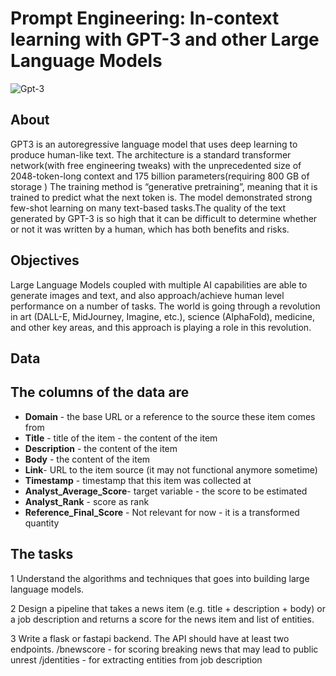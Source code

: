 #  Prompt Engineering: In-context learning with GPT-3 and other Large Language Models

![Gpt-3](https://www.sigmoid.com/wp-content/uploads/2020/08/sigmoid-blog-gpt-800x281.jpg)

## About

GPT3 is an autoregressive language model that uses deep learning to produce
human-like text.
The architecture is a standard transformer network(with free engineering tweaks) with
the unprecedented size of 2048-token-long context and 175 billion parameters(requiring
800 GB of storage ) The training method is “generative pretraining”, meaning that it is
trained to predict what the next token is. The model demonstrated strong few-shot
learning on many text-based tasks.The quality of the text generated by GPT-3 is so high
that it can be difficult to determine whether or not it was written by a human, which has
both benefits and risks.

## Objectives

Large Language Models coupled with multiple AI capabilities are able to generate images
and text, and also approach/achieve human level performance on a number of tasks. The
world is going through a revolution in art (DALL-E, MidJourney, Imagine, etc.), science
(AlphaFold), medicine, and other key areas, and this approach is playing a role in this
revolution.

## Data
## The columns of the data are

- **Domain** - the base URL or a reference to the source these item comes from 
- **Title** - title of the item - the content of the item
- **Description** - the content of the item
- **Body** - the content of the item
- **Link**- URL to the item source (it may not functional anymore sometime)
- **Timestamp** - timestamp that this item was collected at
- **Analyst_Average_Score**-  target variable - the score to be estimated 
- **Analyst_Rank** - score as rank
- **Reference_Final_Score** - Not relevant for now - it is a transformed quantity
## The tasks
1 Understand the algorithms and techniques that goes into building large language models.

2 Design a pipeline that takes a news item (e.g. title +  description + body) or a job description and returns a score for the news item and list of entities.

3 Write a flask or fastapi backend. The API should have at least two endpoints.
         /bnewscore - for scoring  breaking news that may lead to public unrest
         /jdentities - for extracting entities from job description
